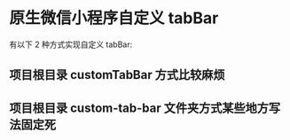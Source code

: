 # 原生微信小程序自定义 tabBar

有以下 2 种方式实现自定义 tabBar:

## 项目根目录 customTabBar 方式比较麻烦

## 项目根目录 custom-tab-bar 文件夹方式某些地方写法固定死
